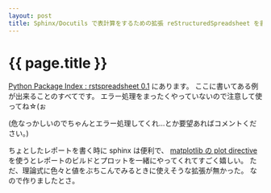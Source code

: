 ```yaml
---
layout: post
title: Sphinx/Docutils で表計算をするための拡張 reStructuredSpreadsheet を書きました
---
```


# {{ page.title }} #

[Python Package Index : rstspreadsheet 0.1](http://pypi.python.org/pypi/rstspreadsheet/0.1)
にあります。
ここに書いてある例が出来ることのすべてです。
エラー処理をまったくやっていないので注意して使ってね☆(ぉ

(危なっかしいのでちゃんとエラー処理してくれ...とか要望あればコメントください。)

ちょとしたレポートを書く時に sphinx は便利で、
[matplotlib の plot directive](http://matplotlib.sourceforge.net/sampledoc/extensions.html#inserting-matplotlib-plots)
を使うとレポートのビルドとプロットを一緒にやってくれてすごく嬉しい。
ただ、理論式に色々と値をぶちこんでみるときに使えそうな拡張が無かった。
なので作りましたとさ。
